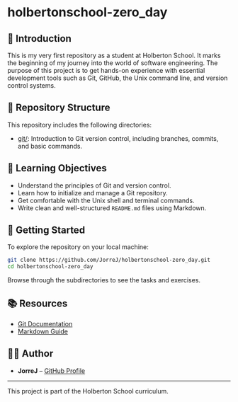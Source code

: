 # holbertonschool-zero_day

## 📘 Introduction

This is my very first repository as a student at Holberton School. It marks the beginning of my journey into the world of software engineering. The purpose of this project is to get hands-on experience with essential development tools such as Git, GitHub, the Unix command line, and version control systems.

## 📁 Repository Structure

This repository includes the following directories:

- [git/](https://github.com/JorreJ/holbertonschool-zero_day/tree/main/git): Introduction to Git version control, including branches, commits, and basic commands.

## 🎯 Learning Objectives

- Understand the principles of Git and version control.
- Learn how to initialize and manage a Git repository.
- Get comfortable with the Unix shell and terminal commands.
- Write clean and well-structured `README.md` files using Markdown.

## 🚀 Getting Started

To explore the repository on your local machine:

```bash
git clone https://github.com/JorreJ/holbertonschool-zero_day.git
cd holbertonschool-zero_day
```

Browse through the subdirectories to see the tasks and exercises.

## 📚 Resources

- [Git Documentation](https://git-scm.com/doc)
- [Markdown Guide](https://www.markdownguide.org/)

## 👨‍💻 Author

- **JorreJ** – [GitHub Profile](https://github.com/JorreJ)

---

This project is part of the Holberton School curriculum.
